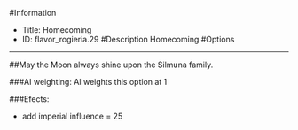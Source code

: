 #Information
 - Title: Homecoming
 - ID: flavor_rogieria.29
#Description
Homecoming
#Options

___
##May the Moon always shine upon the Silmuna family.

###AI weighting:
AI weights this option at 1


###Efects:<ul><li>add imperial influence = 25</li></ul>
